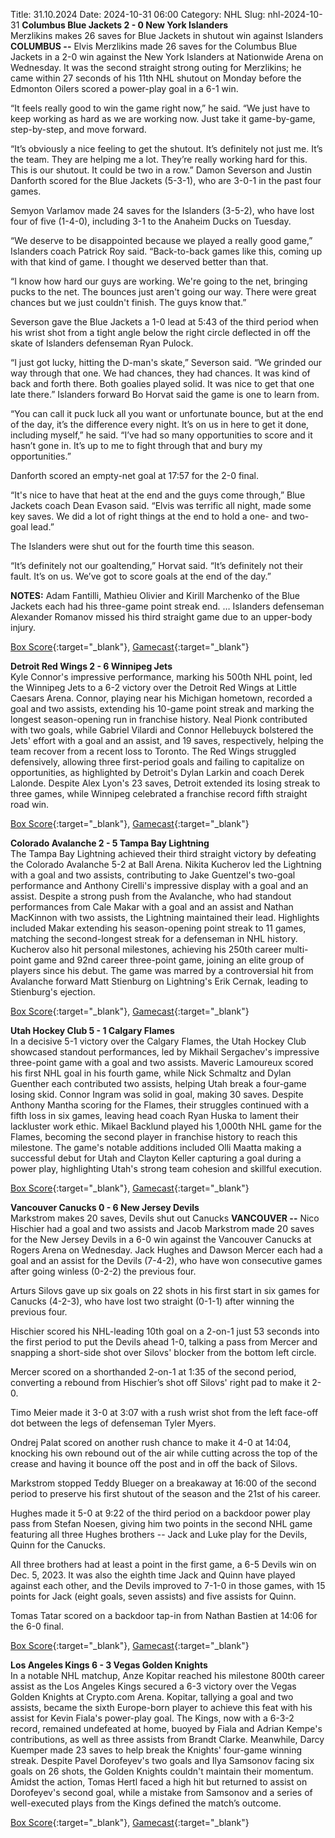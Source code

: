 Title: 31.10.2024
Date: 2024-10-31 06:00
Category: NHL 
Slug: nhl-2024-10-31 
**Columbus Blue Jackets 2 - 0 New York Islanders**  
Merzlikins makes 26 saves for Blue Jackets in shutout win against Islanders
 **COLUMBUS --** <forge-entity title="Elvis Merzlikins" slug="elvis-merzlikins-8478007" code="player">Elvis Merzlikins</forge-entity> made 26 saves for the Columbus Blue Jackets in a 2-0 win against the New York Islanders at Nationwide Arena on Wednesday. 
It was the second straight strong outing for Merzlikins; he came within 27 seconds of his 11th NHL shutout on Monday before the Edmonton Oilers scored a power-play goal in a 6-1 win.

“It feels really good to win the game right now,” he said. “We just have to keep working as hard as we are working now. Just take it game-by-game, step-by-step, and move forward.

“It’s obviously a nice feeling to get the shutout. It’s definitely not just me. It’s the team. They are helping me a lot. They’re really working hard for this. This is our shutout. It could be two in a row.” 
<forge-entity title="Damon Severson" slug="damon-severson-8476923" code="player">Damon Severson</forge-entity> and <forge-entity title="Justin Danforth" slug="justin-danforth-8479941" code="player">Justin Danforth</forge-entity> scored for the Blue Jackets (5-3-1), who are 3-0-1 in the past four games.

<forge-entity title="Semyon Varlamov" slug="semyon-varlamov-8473575" code="player">Semyon Varlamov</forge-entity> made 24 saves for the Islanders (3-5-2), who have lost four of five (1-4-0), including 3-1 to the Anaheim Ducks on Tuesday.

“We deserve to be disappointed because we played a really good game,” Islanders coach Patrick Roy said. “Back-to-back games like this, coming up with that kind of game. I thought we deserved better than that.

“I know how hard our guys are working. We're going to the net, bringing pucks to the net. The bounces just aren't going our way. There were great chances but we just couldn't finish. The guys know that.”

Severson gave the Blue Jackets a 1-0 lead at 5:43 of the third period when his wrist shot from a tight angle below the right circle deflected in off the skate of Islanders defenseman <forge-entity title="Ryan Pulock" slug="ryan-pulock-8477506" code="player">Ryan Pulock</forge-entity>.

“I just got lucky, hitting the D-man's skate,” Severson said. “We grinded our way through that one. We had chances, they had chances. It was kind of back and forth there. Both goalies played solid. It was nice to get that one late there.” 
Islanders forward <forge-entity title="Bo Horvat" slug="bo-horvat-8477500" code="player">Bo Horvat</forge-entity> said the game is one to learn from.

“You can call it puck luck all you want or unfortunate bounce, but at the end of the day, it’s the difference every night. It’s on us in here to get it done, including myself,” he said. “I’ve had so many opportunities to score and it hasn’t gone in. It’s up to me to fight through that and bury my opportunities.”

Danforth scored an empty-net goal at 17:57 for the 2-0 final.

“It's nice to have that heat at the end and the guys come through,” Blue Jackets coach Dean Evason said. “Elvis was terrific all night, made some key saves. We did a lot of right things at the end to hold a one- and two-goal lead.”

The Islanders were shut out for the fourth time this season.

“It’s definitely not our goaltending,” Horvat said. “It’s definitely not their fault. It’s on us. We’ve got to score goals at the end of the day.”

**NOTES:** <forge-entity title="Adam Fantilli" slug="adam-fantilli-8484166" code="player">Adam Fantilli</forge-entity>, <forge-entity title="Mathieu Olivier" slug="mathieu-olivier-8479671" code="player">Mathieu Olivier</forge-entity> and <forge-entity title="Kirill Marchenko" slug="kirill-marchenko-8480893" code="player">Kirill Marchenko</forge-entity> of the Blue Jackets each had his three-game point streak end. … Islanders defenseman <forge-entity title="Alexander Romanov" slug="alexander-romanov-8481014" code="player">Alexander Romanov</forge-entity> missed his third straight game due to an upper-body injury. 

[Box Score](/gamecenter/nyi-vs-cbj/2024/10/30/2024020155){:target="_blank"}, [Gamecast](https://www.nhl.com/news/new-york-islanders-columbus-blue-jackets-game-recap-october-30){:target="_blank"}<br>

**Detroit Red Wings 2 - 6 Winnipeg Jets**  
Kyle Connor's impressive performance, marking his 500th NHL point, led the Winnipeg Jets to a 6-2 victory over the Detroit Red Wings at Little Caesars Arena. Connor, playing near his Michigan hometown, recorded a goal and two assists, extending his 10-game point streak and marking the longest season-opening run in franchise history. Neal Pionk contributed with two goals, while Gabriel Vilardi and Connor Hellebuyck bolstered the Jets' effort with a goal and an assist, and 19 saves, respectively, helping the team recover from a recent loss to Toronto. The Red Wings struggled defensively, allowing three first-period goals and failing to capitalize on opportunities, as highlighted by Detroit's Dylan Larkin and coach Derek Lalonde. Despite Alex Lyon's 23 saves, Detroit extended its losing streak to three games, while Winnipeg celebrated a franchise record fifth straight road win. 

[Box Score](/gamecenter/wpg-vs-det/2024/10/30/2024020156){:target="_blank"}, [Gamecast](https://www.nhl.com/news/winnipeg-jets-detroit-red-wings-game-recap-october-30){:target="_blank"}<br>

**Colorado Avalanche 2 - 5 Tampa Bay Lightning**  
The Tampa Bay Lightning achieved their third straight victory by defeating the Colorado Avalanche 5-2 at Ball Arena. Nikita Kucherov led the Lightning with a goal and two assists, contributing to Jake Guentzel's two-goal performance and Anthony Cirelli's impressive display with a goal and an assist. Despite a strong push from the Avalanche, who had standout performances from Cale Makar with a goal and an assist and Nathan MacKinnon with two assists, the Lightning maintained their lead. Highlights included Makar extending his season-opening point streak to 11 games, matching the second-longest streak for a defenseman in NHL history. Kucherov also hit personal milestones, achieving his 250th career multi-point game and 92nd career three-point game, joining an elite group of players since his debut. The game was marred by a controversial hit from Avalanche forward Matt Stienburg on Lightning's Erik Cernak, leading to Stienburg's ejection. 

[Box Score](/gamecenter/tbl-vs-col/2024/10/30/2024020157){:target="_blank"}, [Gamecast](https://www.nhl.com/news/tampa-bay-lightning-colorado-avalanche-game-recap-october-30){:target="_blank"}<br>

**Utah Hockey Club 5 - 1 Calgary Flames**  
In a decisive 5-1 victory over the Calgary Flames, the Utah Hockey Club showcased standout performances, led by Mikhail Sergachev's impressive three-point game with a goal and two assists. Maveric Lamoureux scored his first NHL goal in his fourth game, while Nick Schmaltz and Dylan Guenther each contributed two assists, helping Utah break a four-game losing skid. Connor Ingram was solid in goal, making 30 saves. Despite Anthony Mantha scoring for the Flames, their struggles continued with a fifth loss in six games, leaving head coach Ryan Huska to lament their lackluster work ethic. Mikael Backlund played his 1,000th NHL game for the Flames, becoming the second player in franchise history to reach this milestone. The game's notable additions included Olli Maatta making a successful debut for Utah and Clayton Keller capturing a goal during a power play, highlighting Utah's strong team cohesion and skillful execution. 

[Box Score](/gamecenter/cgy-vs-uta/2024/10/30/2024020158){:target="_blank"}, [Gamecast](https://www.nhl.com/news/calgary-flames-utah-hockey-club-game-recap-october-30){:target="_blank"}<br>

**Vancouver Canucks 0 - 6 New Jersey Devils**  
Markstrom makes 20 saves, Devils shut out Canucks
 **VANCOUVER --** <forge-entity title="Nico Hischier" slug="nico-hischier-8480002" code="player">Nico Hischier</forge-entity> had a goal and two assists and Jacob Markstrom made 20 saves for the New Jersey Devils in a 6-0 win against the Vancouver Canucks at Rogers Arena on Wednesday. 
<forge-entity title="Jack Hughes" slug="jack-hughes-8481559" code="player">Jack Hughes</forge-entity> and <forge-entity title="Dawson Mercer" slug="dawson-mercer-8482110" code="player">Dawson Mercer</forge-entity> each had a goal and an assist for the Devils (7-4-2), who have won consecutive games after going winless (0-2-2) the previous four.

<forge-entity title="Arturs Silovs" slug="arturs-silovs-8481668" code="player">Arturs Silovs</forge-entity> gave up six goals on 22 shots in his first start in six games for Canucks (4-2-3), who have lost two straight (0-1-1) after winning the previous four.

Hischier scored his NHL-leading 10th goal on a 2-on-1 just 53 seconds into the first period to put the Devils ahead 1-0, talking a pass from Mercer and snapping a short-side shot over Silovs' blocker from the bottom left circle.

Mercer scored on a shorthanded 2-on-1 at 1:35 of the second period, converting a rebound from Hischier’s shot off Silovs' right pad to make it 2-0.

Timo Meier made it 3-0 at 3:07 with a rush wrist shot from the left face-off dot between the legs of defenseman Tyler Myers.

Ondrej Palat scored on another rush chance to make it 4-0 at 14:04, knocking his own rebound out of the air while cutting across the top of the crease and having it bounce off the post and in off the back of Silovs.

Markstrom stopped Teddy Blueger on a breakaway at 16:00 of the second period to preserve his first shutout of the season and the 21st of his career.

Hughes made it 5-0 at 9:22 of the third period on a backdoor power play pass from Stefan Noesen, giving him two points in the second NHL game featuring all three Hughes brothers -- Jack and Luke play for the Devils, Quinn for the Canucks.

All three brothers had at least a point in the first game, a 6-5 Devils win on Dec. 5, 2023. It was also the eighth time Jack and Quinn have played against each other, and the Devils improved to 7-1-0 in those games, with 15 points for Jack (eight goals, seven assists) and five assists for Quinn.

Tomas Tatar scored on a backdoor tap-in from Nathan Bastien at 14:06 for the 6-0 final. 

[Box Score](/gamecenter/njd-vs-van/2024/10/30/2024020159){:target="_blank"}, [Gamecast](https://www.nhl.com/news/new-jersey-devils-vancouver-canucks-game-recap-october-30){:target="_blank"}<br>

**Los Angeles Kings 6 - 3 Vegas Golden Knights**  
In a notable NHL matchup, Anze Kopitar reached his milestone 800th career assist as the Los Angeles Kings secured a 6-3 victory over the Vegas Golden Knights at Crypto.com Arena. Kopitar, tallying a goal and two assists, became the sixth Europe-born player to achieve this feat with his assist for Kevin Fiala's power-play goal. The Kings, now with a 6-3-2 record, remained undefeated at home, buoyed by Fiala and Adrian Kempe's contributions, as well as three assists from Brandt Clarke. Meanwhile, Darcy Kuemper made 23 saves to help break the Knights' four-game winning streak. Despite Pavel Dorofeyev's two goals and Ilya Samsonov facing six goals on 26 shots, the Golden Knights couldn't maintain their momentum. Amidst the action, Tomas Hertl faced a high hit but returned to assist on Dorofeyev's second goal, while a mistake from Samsonov and a series of well-executed plays from the Kings defined the match’s outcome. 

[Box Score](/gamecenter/vgk-vs-lak/2024/10/30/2024020160){:target="_blank"}, [Gamecast](https://www.nhl.com/news/vegas-golden-knights-los-angeles-kings-game-recap-october-30){:target="_blank"}<br>

